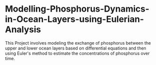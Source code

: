 # Modelling-Phosphorus-Dynamics-in-Ocean-Layers-using-Eulerian-Analysis
This Project involves modeling the exchange of phosphorus between the upper and lower ocean layers based on differential equations and then using Euler's method to estimate the concentrations of phosphorus over time.
